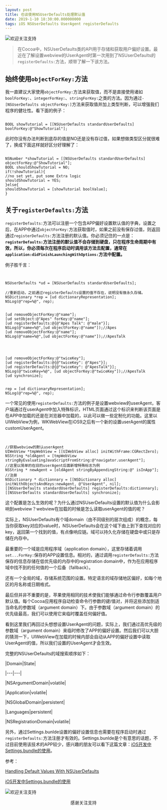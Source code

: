 ```yaml
---
layout: post
title: 也谈使用NSUserDefaults处理默认值
date: 2019-1-10 18:30:00.000000000
tags: iOS NSUserDefaults UserAgent registerDefaults
---
```



![欢迎关注支持](https://apestalk.github.io/assets/BlogImages/buildings-clouds-dusk.jpg)


> 在Cocoa中，NSUserDefaults类的API用于存储和获取用户偏好设置。最近在了解设置webview的UserAgent时第一次用到了NSUserDefaults的``registerDefaults:``方法，顺带了解一下该方法。



## 始终使用``objectForKey:``方法



我一直建议大家使用``objectForKey:``方法来获取值，而不是直接使用诸如``boolForKey:``、``integerForKey:``、``stringForKey:``之类的方法。因为通过``-[NSUserDefaults objectForKey:]``方法来获取值并加上类型判断，可以增强我们程序的健壮性。看下面的例子：



```

BOOL showTutorial = [[NSUserDefaults standardUserDefaults] boolForKey:@"ShowTutorial"];
```



此时你没有办法判断到底存的值是NO还是没有存过值，如果想做类型区分就很难了，换成下面这样就好区分好理解了：



```

NSNumber *showTutorial = [[NSUserDefaults standardUserDefaults] objectForKey:@"ShowTutorial"];
BOOL shouldShowTutorial = NO;
if(!showTutorial){
//no set yet, put some Extra logic
shouldShowTutorial = YES;
}else{
shouldShowTutorial = [showTutorial boolValue];
}
```



## 关于``registerDefaults:``方法



``registerDefaults:``方法可以注册一个包含APP偏好设置默认值的字典，设置之后，在APP中通过``objectForKey:``方法获取值时，如果之前没有保存过值，则返回通过``registerDefaults:``方法注册的默认值。你必须记住的一点是：**``registerDefaults:``方法注册的默认值不会存储到硬盘，只在程序生命周期中有效，所以，你必须每次在程序启动时调用该方法去配置，通常在``application:didFinishLaunchingWithOptions:``方法中配置。**  



例子胜千言：



```


NSUserDefaults *ud = [NSUserDefaults standardUserDefaults];

//重新启动，之前通过registerDefaults设置的值不存在，说明没有做永久存储。
NSDictionary *rep = [ud dictionaryRepresentation];
NSLog(@"rep=%@", rep);    


[ud removeObjectForKey:@"name"];
[ud setObject:@"Apes" forKey:@"name"];
[ud registerDefaults:@{@"Apes Talk": @"male"}];
NSLog(@"name=%@",[ud objectForKey:@"name"]);//Apes
[ud removeObjectForKey:@"name"];
NSLog(@"name=%@",[ud objectForKey:@"name"]);//ApesTalk




[ud removeObjectForKey:@"twiceKey"];
[ud registerDefaults:@{@"twiceKey": @"Apes"}];
[ud registerDefaults:@{@"twiceKey": @"ApesTalk"}];
NSLog(@"twiceKey=%@", [ud objectForKey:@"twiceKey"]);//ApesTalk
[ud synchronize];


rep = [ud dictionaryRepresentation];
NSLog(@"rep=%@", rep);
```



一个常见的使用``registerDefaults:``方法的例子是设置webview的userAgent，客户端通过在userAgent中加入特殊标识，HTML页面通过这个标识来判断该页面是在APP中加载的还是在浏览器中加载的，以此可以做一些定制化的功能。这里以UIWebView为例，WKWebView在iOS9之后有一个新的设置userAgent的属性customUserAgent。



```


//获取webview的默认userAgent
UIWebView *tmpWebView = [[UIWebView alloc] initWithFrame:CGRectZero];
NSString *oldAgent = [tmpWebView stringByEvaluatingJavaScriptFromString:@"navigator.userAgent"];
//这里以简单的在旧的userAgent后面新增特殊标志为例
NSString * newAgent = [oldAgent stringByAppendingString:@" isInApp"];
//注册
NSDictionary * dictionnary = [[NSDictionary alloc] initWithObjectsAndKeys:newAgent, @"UserAgent", nil];
[[NSUserDefaults standardUserDefaults] registerDefaults:dictionnary];
[[NSUserDefaults standardUserDefaults] synchronize];
```



这个配置是怎么生效的呢？为什么通过NSUserDefaults设置的默认值为什么会影响到webview？webview在加载的时候是怎么读取userAgent的值的呢？



实际上，NSUserDefaults有个域domain（由不同级别的层次组成）的概念，每当你获取key对应的value时，NSUserDefaults会在这个域下由上到下查找对应的key，返回第一个找到的值，有点像响应链。域可以持久化存储在硬盘中或只是存储在内存中。



最重要的一个域是应用程序域（application domain），这里存储着调用``set...ForKey:``保存的APP设置信息。相对的，通过调用``registerDefaults:``方法保存的信息存储在低优先级的内存中的registration domain中，作为在应用程序域中找不到的任何值的一个后备（fallback）。



还有一个全局的域，存储系统范围的设置。特定语言的域存储地区偏好，如每个地区的月名称或日期格式。



最后但并非不重要的是，苹果使用相同的技术使我们能够通过命令行参数覆盖用户默认值。每个Cocoa应用程序自动检查命令行参数的键/值对，并将这些添加到适当命名的参数域（argument domain）下。由于参数域（argument domain）的优先级最高，我们可以使用它来临时覆盖任何偏好值。



看到这里我们再回过头想想设置UserAgent的问题，实际上，我们通过高优先级的参数域（argument domain）来临时修改了APP的偏好设置。然后我们可以大胆的猜测一下，UIWebView在加载的时候内部会自动从APP的偏好设置中读取UserAgent的值，所以我们设置的UserAgent才会生效。



完整的NSUserDefaults的域搜索顺序如下：



|Domain|State|

|---|---|

|NSArgumentDomain|volatile|

|Application|volatile|

|NSGlobalDomain|persistent|

|Languages|persistent|

|NSRegistrationDomain|volatile|



另外，通过Settings.bunlde设置的偏好设置信息也需要在程序启动时通过``registerDefaults:``方法注册才有效的。Settings.bunlde是个有意思的话题，不过目前使用该技术的APP较少，感兴趣的朋友可以看下这篇文章：[iOS开发中Settings.bundle的使用](https://blog.devzeng.com/blog/ios-settings-bundle.html)。





参考：



[Handling Default Values With NSUserDefaults](https://oleb.net/blog/2014/02/nsuserdefaults-handling-default-values/)

[iOS开发中Settings.bundle的使用](https://blog.devzeng.com/blog/ios-settings-bundle.html)





![欢迎关注支持](https://apestalk.github.io/assets/BlogImages/wx.jpeg)
<center>感谢关注支持</center>
